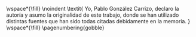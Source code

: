 \vspace*{\fill}
\noindent
\textit{
Yo, Pablo González Carrizo, declaro la autoría y asumo la originalidad de este trabajo, donde se han utilizado distintas fuentes que han sido todas citadas debidamente en la memoria.
}
\vspace*{\fill}
\pagenumbering{gobble}
